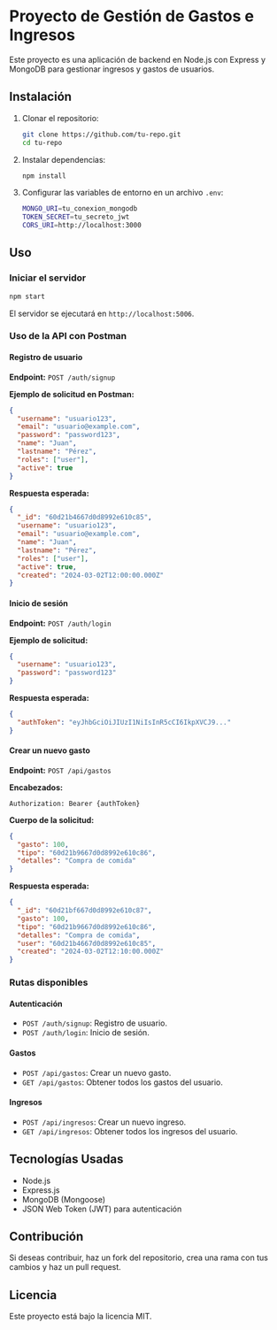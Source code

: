 # Proyecto de Gestión de Gastos e Ingresos

Este proyecto es una aplicación de backend en Node.js con Express y MongoDB para gestionar ingresos y gastos de usuarios.

## Instalación

1. Clonar el repositorio:
   ```sh
   git clone https://github.com/tu-repo.git
   cd tu-repo
   ```
2. Instalar dependencias:
   ```sh
   npm install
   ```
3. Configurar las variables de entorno en un archivo `.env`:
   ```sh
   MONGO_URI=tu_conexion_mongodb
   TOKEN_SECRET=tu_secreto_jwt
   CORS_URI=http://localhost:3000
   ```

## Uso

### Iniciar el servidor
```sh
npm start
```

El servidor se ejecutará en `http://localhost:5006`.

### Uso de la API con Postman

#### Registro de usuario
**Endpoint:** `POST /auth/signup`

**Ejemplo de solicitud en Postman:**
```json
{
  "username": "usuario123",
  "email": "usuario@example.com",
  "password": "password123",
  "name": "Juan",
  "lastname": "Pérez",
  "roles": ["user"],
  "active": true
}
```

**Respuesta esperada:**
```json
{
  "_id": "60d21b4667d0d8992e610c85",
  "username": "usuario123",
  "email": "usuario@example.com",
  "name": "Juan",
  "lastname": "Pérez",
  "roles": ["user"],
  "active": true,
  "created": "2024-03-02T12:00:00.000Z"
}
```

#### Inicio de sesión
**Endpoint:** `POST /auth/login`

**Ejemplo de solicitud:**
```json
{
  "username": "usuario123",
  "password": "password123"
}
```

**Respuesta esperada:**
```json
{
  "authToken": "eyJhbGciOiJIUzI1NiIsInR5cCI6IkpXVCJ9..."
}
```

#### Crear un nuevo gasto
**Endpoint:** `POST /api/gastos`

**Encabezados:**
```
Authorization: Bearer {authToken}
```

**Cuerpo de la solicitud:**
```json
{
  "gasto": 100,
  "tipo": "60d21b9667d0d8992e610c86",
  "detalles": "Compra de comida"
}
```

**Respuesta esperada:**
```json
{
  "_id": "60d21bf667d0d8992e610c87",
  "gasto": 100,
  "tipo": "60d21b9667d0d8992e610c86",
  "detalles": "Compra de comida",
  "user": "60d21b4667d0d8992e610c85",
  "created": "2024-03-02T12:10:00.000Z"
}
```

### Rutas disponibles

#### Autenticación
- `POST /auth/signup`: Registro de usuario.
- `POST /auth/login`: Inicio de sesión.

#### Gastos
- `POST /api/gastos`: Crear un nuevo gasto.
- `GET /api/gastos`: Obtener todos los gastos del usuario.

#### Ingresos
- `POST /api/ingresos`: Crear un nuevo ingreso.
- `GET /api/ingresos`: Obtener todos los ingresos del usuario.

## Tecnologías Usadas
- Node.js
- Express.js
- MongoDB (Mongoose)
- JSON Web Token (JWT) para autenticación

## Contribución
Si deseas contribuir, haz un fork del repositorio, crea una rama con tus cambios y haz un pull request.

## Licencia
Este proyecto está bajo la licencia MIT.
